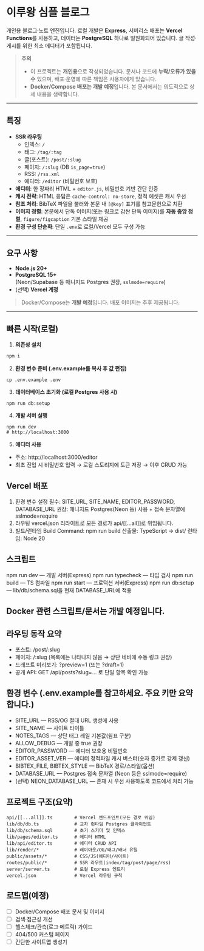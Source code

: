 # 이루왕 심플 블로그

개인용 블로그·노트 엔진입니다. 로컬 개발은 **Express**, 서버리스 배포는 **Vercel Functions**를 사용하고, 데이터는 **PostgreSQL** 하나로 일원화되어 있습니다. 글 작성·게시를 위한 최소 에디터가 포함됩니다.

> **주의**
>
> - 이 프로젝트는 **개인용**으로 작성되었습니다. 문서나 코드에 **누락/오류가 있을 수** 있으며, 배포·운영에 따른 책임은 사용자에게 있습니다.
> - **Docker/Compose 배포는 개발 예정**입니다. 본 문서에서는 의도적으로 상세 내용을 생략합니다.

---

## 특징

- **SSR 라우팅**
  - 인덱스: `/`
  - 태그: `/tag/:tag`
  - 글(포스트): `/post/:slug`
  - 페이지: `/:slug` (DB `is_page=true`)
  - RSS: `/rss.xml`
  - 에디터: `/editor` (비밀번호 보호)
- **에디터**: 한 장짜리 HTML + `editor.js`, 비밀번호 기반 간단 인증
- **캐시 전략**: HTML 응답은 `cache-control: no-store`, 정적 에셋은 캐시 우선
- **참조 처리**: BibTeX 파일을 불러와 본문 내 `[@key]` 표기를 참고문헌으로 치환
- **이미지 정렬**: 본문에서 단독 이미지(또는 링크로 감싼 단독 이미지)를 **자동 중앙 정렬**, `figure/figcaption` 기본 스타일 제공
- **환경 구성 단순화**: 단일 `.env`로 로컬/Vercel 모두 구성 가능

---

## 요구 사항

- **Node.js 20+**
- **PostgreSQL 15+**  
  (Neon/Supabase 등 매니지드 Postgres 권장, `sslmode=require`)
- (선택) **Vercel 계정**

> Docker/Compose는 **개발 예정**입니다. 배포 이미지는 추후 제공됩니다.

---

## 빠른 시작(로컬)

1) **의존성 설치**
```bash
npm i
```

2) **환경 변수 준비 (.env.example를 복사 후 값 편집)**
```
cp .env.example .env
```

3) **데이터베이스 초기화 (로컬 Postgres 사용 시)**
```
npm run db:setup
```

4) **개발 서버 실행**
```
npm run dev
# http://localhost:3000
```

5) **에디터 사용**
- 주소: http://localhost:3000/editor
- 최초 진입 시 비밀번호 입력 → 로컬 스토리지에 토큰 저장 → 이후 CRUD 가능

## Vercel 배포
1. 환경 변수 설정
  필수: SITE_URL, SITE_NAME, EDITOR_PASSWORD, DATABASE_URL
  권장: 매니지드 Postgres(Neon 등) 사용 + 접속 문자열에 sslmode=require
2. 라우팅
  vercel.json 리라이트로 모든 경로가 api/[[...all]]로 위임됩니다.
3. 빌드/런타임
  Build Command: npm run build
  산출물: TypeScript → dist/
  런타임: Node 20

## 스크립트
npm run dev — 개발 서버(Express)
npm run typecheck — 타입 검사
npm run build — TS 컴파일
npm run start — 프로덕션 서버(Express)
npm run db:setup — lib/db/schema.sql을 현재 DATABASE_URL에 적용

## Docker 관련 스크립트/문서는 개발 예정입니다.

## 라우팅 동작 요약
- 포스트: /post/:slug
- 페이지: /:slug (목록에는 나타나지 않음 → 상단 네비에 수동 링크 권장)
- 드래프트 미리보기: ?preview=1 (또는 ?draft=1)
- 공개 API: GET /api/posts?slug=... 로 단일 항목 확인 가능

## 환경 변수 (.env.example를 참고하세요. 주요 키만 요약합니다.)
- SITE_URL — RSS/OG 절대 URL 생성에 사용
- SITE_NAME — 사이트 타이틀
- NOTES_TAGS — 상단 태그 레일 기본값(쉼표 구분)
- ALLOW_DEBUG — 개발 중 true 권장
- EDITOR_PASSWORD — 에디터 보호용 비밀번호
- EDITOR_ASSET_VER — 에디터 정적파일 캐시 버스터(숫자 증가로 강제 갱신)
- BIBTEX_FILE, BIBTEX_STYLE — BibTeX 경로/스타일(옵션)
- DATABASE_URL — Postgres 접속 문자열 (Neon 등은 sslmode=require)
- (선택) NEON_DATABASE_URL — 존재 시 우선 사용하도록 코드에서 처리 가능

## 프로젝트 구조(요약)
```
api/[[...all]].ts        # Vercel 엔드포인트(모든 경로 위임)
lib/db/db.ts             # 교차 런타임 Postgres 클라이언트
lib/db/schema.sql        # 초기 스키마 및 인덱스
lib/pages/editor.ts      # 에디터 HTML
lib/api/editor.ts        # 에디터 CRUD API
lib/render/*             # 레이아웃/OG/태그/배너 유틸
public/assets/*          # CSS/JS(에디터/사이트)
routes/public/*          # SSR 라우트(index/tag/post/page/rss)
server/server.ts         # 로컬 Express 엔트리
vercel.json              # Vercel 라우팅 규칙

```

## 로드맵(예정)
- [ ] Docker/Compose 배포 문서 및 이미지
- [ ] 검색·접근성 개선
- [ ] 헬스체크/관측(로그·메트릭) 가이드
- [ ] 404/500 커스텀 페이지
- [ ] 간단한 사이트맵 생성기